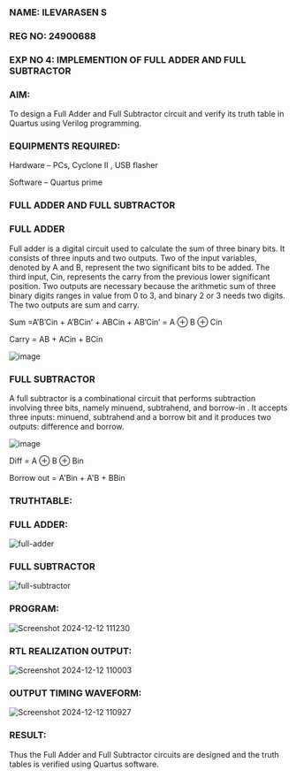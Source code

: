 ### NAME: ILEVARASEN S
### REG NO: 24900688
### EXP NO 4: IMPLEMENTION OF FULL ADDER AND FULL SUBTRACTOR

### **AIM:**

To design a Full Adder and Full Subtractor circuit and verify its truth table in Quartus using Verilog programming.

### **EQUIPMENTS REQUIRED:**

Hardware – PCs, Cyclone II , USB flasher

Software – Quartus prime

### **FULL ADDER AND FULL SUBTRACTOR**

### **FULL ADDER**

Full adder is a digital circuit used to calculate the sum of three binary bits. It consists of three inputs and two outputs. Two of the input variables, denoted by A and B, represent the two significant bits to be added. The third input, Cin, represents the carry from the previous lower significant position. Two outputs are necessary because the arithmetic sum of three binary digits ranges in value from 0 to 3, and binary 2 or 3 needs two digits. The two outputs are sum and carry.

Sum =A’B’Cin + A’BCin’ + ABCin + AB’Cin’ = A ⊕ B ⊕ Cin 

Carry = AB + ACin + BCin

![image](https://github.com/naavaneetha/FULL_ADDER_SUBTRACTOR/assets/154305477/0f30ba51-5ffb-4198-845f-18e054f675e7)



### **FULL SUBTRACTOR**

A full subtractor is a combinational circuit that performs subtraction involving three bits, namely minuend, subtrahend, and borrow-in . It accepts three inputs: minuend, subtrahend and a borrow bit and it produces two outputs: difference and borrow.

![image](https://github.com/naavaneetha/FULL_ADDER_SUBTRACTOR/assets/154305477/02b24f51-ab51-4304-9ad6-7b81ffc1ead5)

Diff = A ⊕ B ⊕ Bin 

Borrow out = A'Bin + A'B + BBin

### **TRUTHTABLE:**
### **FULL ADDER:**
![full-adder](https://github.com/user-attachments/assets/df08eb1d-aa61-4fe6-bc79-207dbbe4a9ce)

### **FULL SUBTRACTOR**
![full-subtractor](https://github.com/user-attachments/assets/3dc16edf-b029-486c-a86f-791d781ea2e6)


### **PROGRAM:**
![Screenshot 2024-12-12 111230](https://github.com/user-attachments/assets/b414e2d8-4652-4ee3-b577-0fbf0757cdfd)



### **RTL REALIZATION OUTPUT:**
![Screenshot 2024-12-12 110003](https://github.com/user-attachments/assets/eb3d34e4-c783-4e9e-859b-e41897f462db)


### **OUTPUT TIMING WAVEFORM:**
![Screenshot 2024-12-12 110927](https://github.com/user-attachments/assets/24bedbbf-aeca-40fd-b242-543ca90cbc20)

### **RESULT:**

Thus the Full Adder and Full Subtractor circuits are designed and the truth tables is verified using Quartus software.
